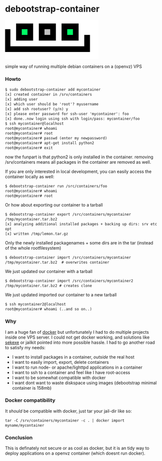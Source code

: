 debootstrap-container
=====================

<img src=".res/logo.png"/>

simple way of running multiple debian containers on a (openvz) VPS 

### Howto

    $ sudo debootstrap-container add mycontainer
    [x] created container in /srv/containers
    [x] adding user
    [x] which user should be 'root'? myusername
    [x] add ssh rootuser? (y/n) y
    [x] please enter password for ssh-user 'mycontainer': foo
    [x] done..now login using ssh with login/pass: mycontainer/foo
    $ ssh mycontainer@localhost
    root@mycontainer# whoami
    root@mycontainer# root
    root@mycontainer# passwd (enter my newpassword)
    root@mycontainer# apt-get install python2
    root@mycontainer# exit

now the funpart is that python2 is only installed in the container.
removing /srv/containers means all packages in the container are removed as well.

If you are only interested in local development, you can easily access the container locally as well:

    $ debootstrap-container run /src/containers/foo
    root@mycontainer# whoami
    root@mycontainer# root

Or how about exporting our container to a tarball

    $ debootstrap-container export /src/containers/mycontainer /tmp/mycontainer.tar.bz2
    [x] analyzing additional installed packages + backing up dirs: srv etc opt
    [x] written /tmp/lemon.tar.gz

Only the newly installed packagenames + some dirs are in the tar (instead of the whole rootfilesystem)

    $ debootstrap-container import /src/containers/mycontainer /tmp/mycontainer.tar.bz2  # overwrites container

We just updated our container with a tarball

    $ debootstrap-container import /src/containers/mycontainer2 /tmp/mycontainer.tar.bz2 # creates clone

We just updated imported our container to a new tarball
    
    $ ssh mycontainer2@localhost
    root@mycontainer# whoami (..and so on..)

### Why

I am a huge fan of [docker](http://docker.io) but unfortunately I had to do multiple projects inside one VPS server.
I could not get docker working, and solutions like [sekexe](https://github.com/jpetazzo/sekexe) or jailkit pointed into more possible hassle.
I had to go another road to satisfy my needs:

* I want to install packages in a container, *outside* the real host
* I want to easily import, export, delete containers
* I want to run node- or apache/lighttpd applications in a container
* I want to ssh to a container and feel like I have root-access
* I want to be somewhat compatible with docker
* I want dont want to waste diskspace using images (debootstrap minimal container is 158mb)

### Docker compatibility

It *should* be compatible with docker, just tar your jail-dir like so:

    tar -C /srv/containers/mycontainer -c . | docker import myname/mycontainer

### Conclusion

This is definately not secure or as cool as docker, but it is an tidy way to deploy
applications on a openvz container (which doesnt run docker).
